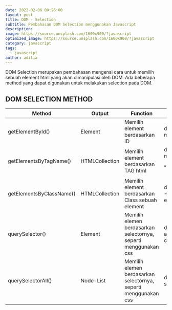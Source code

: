 ```yaml
---
date: 2022-02-06 00:26:00
layout: post
title: DOM - Selection
subtitle: Pembahasan DOM Selection menggunakan Javascript
description:
image: https://source.unsplash.com/1600x900/?javascript
optimized_image: https://source.unsplash.com/1600x900/?javascript
category: javascript
tags:
  - javascript
author: aditia
---
```


DOM Selection merupakan pembahasan mengenai cara untuk memilih sebuah element html yang akan dimanipulasi oleh DOM. Ada beberapa method yang dapat digunakan untuk melakukan selection pada DOM.

## DOM SELECTION METHOD

<table>
  <thead>
    <tr>
      <th>Method</th>
      <th>Output</th>
      <th>Function</th>
      <th>Usage</th>
    </tr>
  </thead>
  <tbody>
    <tr>
      <td>getElementById()</td>
      <td>Element</td>
      <td>Memilih element berdasarkan ID</td>
      <td>document.getElementById('inputA' -> inputA merupakan ID dari sebuah element HTML)</td>
    </tr>
    <tr>
      <td>getElementsByTagName()</td>
      <td>HTMLCollection</td>
      <td>Memilih element berdasarkan TAG html</td>
      <td>document.getElementByTagName('p' -> p merupakan tag html "<p>")</td>
    </tr>
    <tr>
      <td>getElementsByClassName()</td>
      <td>HTMLCollection</td>
      <td>Memilih element berdasarkan Class sebuah element</td>
      <td>document.getElementsByClassName('inputField' -> inputField merupakan class dari sebuah element HTML)</td>
    </tr>
    <tr>
      <td>querySelector()</td>
      <td>Element</td>
      <td>Memilih elemen berdasarkan selectornya, seperti menggunakan css</td>
      <td>document.querySelector('#b p:nth-child[2]' -> artinya cari sebuah element yang ID nya b dan cari tag p urutan ke dua)</td>
    </tr>
    <tr>
      <td>querySelectorAll()</td>
      <td>Node-List</td>
      <td>Memilih elemen berdasarkan selectornya, seperti menggunakan css</td>
      <td>document.querySelectorAll('p' -> artinya cari semua elemen yang memiliki tag p)</td>
    </tr>
  </tbody>
</table>

